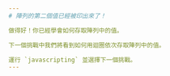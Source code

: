 ```yaml
---
# 陣列的第二個值已經被印出來了！

做得好！你已經學會如何存取陣列中的值。

下一個挑戰中我們將看到如何用迴圈依次存取陣列中的值。

運行 `javascripting` 並選擇下一個挑戰。
---
```


